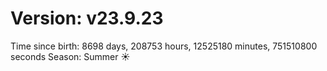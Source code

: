 # Version: v23.9.23
Time since birth: 8698 days, 208753 hours, 12525180 minutes, 751510800 seconds
Season: Summer ☀️
